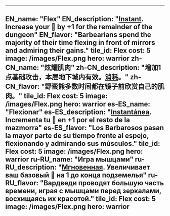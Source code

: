 ---

EN_name: "Flex"
EN_description: "<u><u>Instant</u></u>. Increase your 🔸 by +1 for the remainder of the dungeon"
EN_flavor: "Barbearians spend the majority of their time flexing in front of mirrors and admiring their gains."
tile_id: Flex
cost: 5
image: /images/Flex.png
hero: warrior
zh-CN_name: "炫耀肌肉"
zh-CN_description: "增加1点基础攻击，本层地下城内有效。<u>消耗</u>。"
zh-CN_flavor: "野蛮熊多数时间都在镜子前欣赏自己的肌肉。"
tile_id: Flex
cost: 5
image: /images/Flex.png
hero: warrior
es-ES_name: "Flexionar"
es-ES_description: "<u><u>Instantánea</u></u>. Incrementa tu 🔸 en +1 por el resto de la mazmorra"
es-ES_flavor: "Los Barbarosos pasan la mayor parte de su tiempo frente al espejo, flexionando y admirando sus músculos."
tile_id: Flex
cost: 5
image: /images/Flex.png
hero: warrior
ru-RU_name: "Игра мышцами"
ru-RU_description: "<u><u>Мгновенная</u></u>. Увеличивает ваш базовый 🔸 на 1 до конца подземелья"
ru-RU_flavor: "Вардведи проводят большую часть времени, играя с мышцами перед зеркалами, восхищаясь их красотой."
tile_id: Flex
cost: 5
image: /images/Flex.png
hero: warrior
---